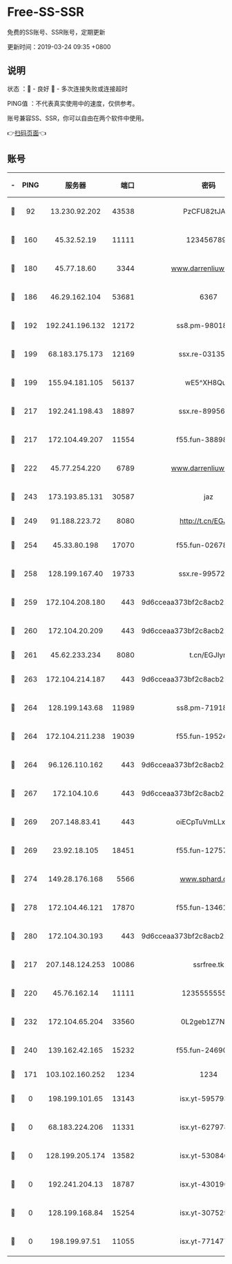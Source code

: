 # Free-SS-SSR

免费的SS账号、SSR账号，定期更新

更新时间：2019-03-24 09:35 +0800

## 说明

状态     ：🙂 - 良好 🙁 - 多次连接失败或连接超时

PING值   ：不代表真实使用中的速度，仅供参考。

账号兼容SS、SSR，你可以自由在两个软件中使用。

👉[扫码页面](https://liesauer.github.io/Free-SS-SSR/)👈

## 账号

|-|PING|服务器|端口|密码|加密方式|区域|
|:----:|:----:|:-----:|-----:|:----:|:----:|:----:|
|🙂|92|13.230.92.202|43538|PzCFU82tJAdZ|aes-256-cfb|JP|
|🙂|160|45.32.52.19|11111|1234567890|aes-256-cfb|JP|
|🙂|180|45.77.18.60|3344|www.darrenliuwei.com|aes-256-cfb|JP|
|🙂|186|46.29.162.104|53681|6367|aes-128-ctr|RU|
|🙂|192|192.241.196.132|12172|ss8.pm-98018739|aes-256-cfb|US|
|🙂|199|68.183.175.173|12169|ssx.re-03135267|aes-256-cfb|US|
|🙂|199|155.94.181.105|56137|wE5^XH8Quw|aes-256-cfb|US|
|🙂|217|192.241.198.43|18897|ssx.re-89956997|aes-256-cfb|US|
|🙂|217|172.104.49.207|11554|f55.fun-38898719|aes-256-cfb|SG|
|🙂|222|45.77.254.220|6789|www.darrenliuwei.com|aes-256-cfb|SG|
|🙂|243|173.193.85.131|30587|jaz|aes-256-cfb|US|
|🙂|249|91.188.223.72|8080|http://t.cn/EGJIyrl|rc4-md5|RU|
|🙂|254|45.33.80.198|17070|f55.fun-02678742|aes-256-cfb|US|
|🙂|258|128.199.167.40|19733|ssx.re-99572937|aes-256-cfb|SG|
|🙂|259|172.104.208.180|443|9d6cceaa373bf2c8acb22e60b6a58be6|aes-256-cfb|US|
|🙂|260|172.104.20.209|443|9d6cceaa373bf2c8acb22e60b6a58be6|aes-256-cfb|US|
|🙂|261|45.62.233.234|8080|t.cn/EGJIyrl|rc4-md5|CA|
|🙂|263|172.104.214.187|443|9d6cceaa373bf2c8acb22e60b6a58be6|aes-256-cfb|US|
|🙂|264|128.199.143.68|11989|ss8.pm-71918641|aes-256-cfb|SG|
|🙂|264|172.104.211.238|19039|f55.fun-19524723|aes-256-cfb|US|
|🙂|264|96.126.110.162|443|9d6cceaa373bf2c8acb22e60b6a58be6|aes-256-cfb|US|
|🙂|267|172.104.10.6|443|9d6cceaa373bf2c8acb22e60b6a58be6|aes-256-cfb|US|
|🙂|269|207.148.83.41|443|oiECpTuVmLLxk4Ts|aes-256-cfb|AU|
|🙂|269|23.92.18.105|18451|f55.fun-12757664|aes-256-cfb|US|
|🙂|274|149.28.176.168|5566|www.sphard.com|aes-256-cfb|AU|
|🙂|278|172.104.46.121|17870|f55.fun-13461300|aes-256-cfb|SG|
|🙂|280|172.104.30.193|443|9d6cceaa373bf2c8acb22e60b6a58be6|aes-256-cfb|US|
|🙂|217|207.148.124.253|10086|ssrfree.tk|aes-256-cfb|SG|
|🙂|220|45.76.162.14|11111|123555555555|aes-256-cfb|SG|
|🙂|232|172.104.65.204|33560|0L2geb1Z7NQM|aes-256-cfb|JP|
|🙂|240|139.162.42.165|15232|f55.fun-24690727|aes-256-cfb|SG|
|🙁|171|103.102.160.252|1234|1234|rc4-md5|JP|
|🙁|0|198.199.101.65|13143|isx.yt-59579379|aes-256-cfb|US|
|🙁|0|68.183.224.206|11331|isx.yt-62797892|aes-256-cfb|SG|
|🙁|0|128.199.205.174|13582|isx.yt-53084018|aes-256-cfb|SG|
|🙁|0|192.241.204.13|18787|isx.yt-43019684|aes-256-cfb|US|
|🙁|0|128.199.168.84|15254|isx.yt-30752929|aes-256-cfb|SG|
|🙁|0|198.199.97.51|11055|isx.yt-77147725|aes-256-cfb|US|
